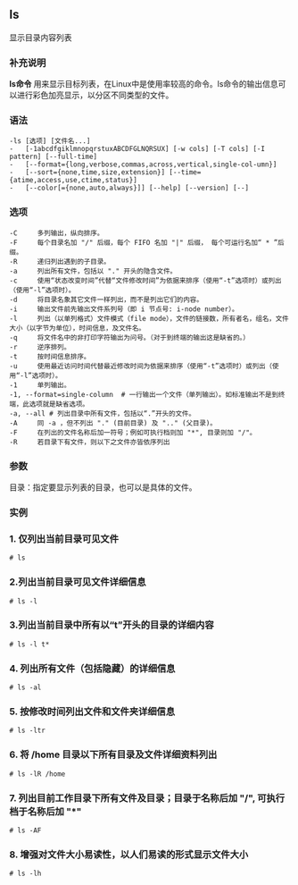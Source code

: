## ls ##

显示目录内容列表

### 补充说明 ###

**ls命令** 用来显示目标列表，在Linux中是使用率较高的命令。ls命令的输出信息可以进行彩色加亮显示，以分区不同类型的文件。

###  语法

	-ls [选项] [文件名...]
	-   [-1abcdfgiklmnopqrstuxABCDFGLNQRSUX] [-w cols] [-T cols] [-I pattern] [--full-time] 
	-   [--format={long,verbose,commas,across,vertical,single-col‐umn}] 
	-   [--sort={none,time,size,extension}] [--time={atime,access,use,ctime,status}] 
	-   [--color[={none,auto,always}]] [--help] [--version] [--]

###  选项

	-C     多列输出，纵向排序。
	-F     每个目录名加 "/" 后缀，每个 FIFO 名加 "|" 后缀， 每个可运行名加“ * ”后缀。
	-R     递归列出遇到的子目录。
	-a     列出所有文件，包括以 "." 开头的隐含文件。
	-c     使用“状态改变时间”代替“文件修改时间”为依据来排序（使用“-t”选项时）或列出（使用“-l”选项时）。
	-d     将目录名象其它文件一样列出，而不是列出它们的内容。
	-i     输出文件前先输出文件系列号（即 i 节点号: i-node number）。 
	-l     列出（以单列格式）文件模式（file mode），文件的链接数，所有者名，组名，文件大小（以字节为单位），时间信息，及文件名。
	-q     将文件名中的非打印字符输出为问号。（对于到终端的输出这是缺省的。）
	-r     逆序排列。
	-t     按时间信息排序。
	-u     使用最近访问时间代替最近修改时间为依据来排序（使用“-t”选项时）或列出（使用“-l”选项时）。
	-1     单列输出。
	-1, --format=single-column  # 一行输出一个文件（单列输出）。如标准输出不是到终端，此选项就是缺省选项。
	-a, --all # 列出目录中所有文件，包括以“.”开头的文件。
	-A     同 -a ，但不列出 "." (目前目录) 及 ".." (父目录)。
	-F     在列出的文件名称后加一符号；例如可执行档则加 "*", 目录则加 "/"。
    -R     若目录下有文件，则以下之文件亦皆依序列出

###  参数

目录：指定要显示列表的目录，也可以是具体的文件。

###  实例

### 1. 仅列出当前目录可见文件
	# ls       
### 2.列出当前目录可见文件详细信息
	# ls -l
### 3.列出当前目录中所有以“t”开头的目录的详细内容
	# ls -l t*
### 4. 列出所有文件（包括隐藏）的详细信息
	# ls -al
### 5.  按修改时间列出文件和文件夹详细信息 
	# ls -ltr
### 6. 将 /home 目录以下所有目录及文件详细资料列出
	# ls -lR /home
### 7. 列出目前工作目录下所有文件及目录；目录于名称后加 "/", 可执行档于名称后加 "*"
	# ls -AF
### 8. 增强对文件大小易读性，以人们易读的形式显示文件大小
	# ls -lh






